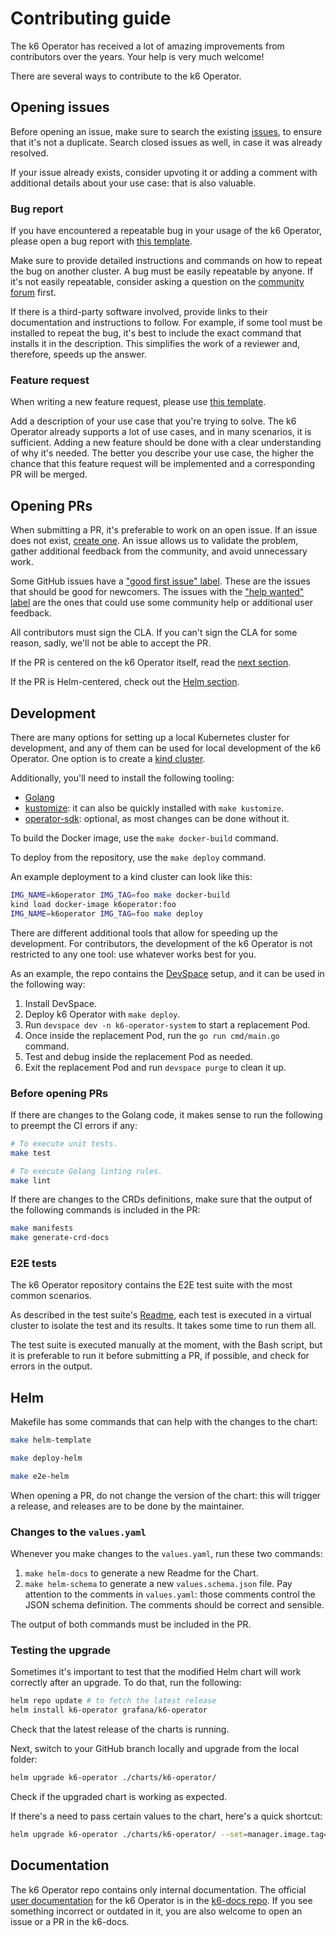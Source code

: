 # Contributing guide

The k6 Operator has received a lot of amazing improvements from contributors over the years. Your help is very much welcome!

There are several ways to contribute to the k6 Operator.

## Opening issues

Before opening an issue, make sure to search the existing [issues](https://github.com/grafana/k6-operator/issues), to ensure that it's not a duplicate. Search closed issues as well, in case it was already resolved.

If your issue already exists, consider upvoting it or adding a comment with additional details about your use case: that is also valuable.

### Bug report

If you have encountered a repeatable bug in your usage of the k6 Operator, please open a bug report with [this template](https://github.com/grafana/k6-operator/issues/new?assignees=&labels=bug&projects=&template=bug.yaml).

Make sure to provide detailed instructions and commands on how to repeat the bug on another cluster. A bug must be easily repeatable by anyone. If it's not easily repeatable, consider asking a question on the [community forum](https://community.grafana.com/c/grafana-k6/k6-operator/73) first.

If there is a third-party software involved, provide links to their documentation and instructions to follow. For example, if some tool must be installed to repeat the bug, it's best to include the exact command that installs it in the description. This simplifies the work of a reviewer and, therefore, speeds up the answer.

### Feature request

When writing a new feature request, please use [this template](https://github.com/grafana/k6-operator/issues/new?assignees=&labels=enhancement&projects=&template=feat_req.yaml).

Add a description of your use case that you're trying to solve. The k6 Operator already supports a lot of use cases, and in many scenarios, it is sufficient. Adding a new feature should be done with a clear understanding of why it's needed. The better you describe your use case, the higher the chance that this feature request will be implemented and a corresponding PR will be merged.

## Opening PRs

When submitting a PR, it's preferable to work on an open issue. If an issue does not exist, [create one](#opening-issues). An issue allows us to validate the problem, gather additional feedback from the community, and avoid unnecessary work.

Some GitHub issues have a ["good first issue" label](https://github.com/grafana/k6-operator/issues?q=is%3Aissue+is%3Aopen+label%3A%22good+first+issue%22). These are the issues that should be good for newcomers. The issues with the ["help wanted" label](https://github.com/grafana/k6-operator/issues?q=is%3Aissue+is%3Aopen+label%3A%22help+wanted%22) are the ones that could use some community help or additional user feedback.

All contributors must sign the CLA. If you can't sign the CLA for some reason, sadly, we'll not be able to accept the PR.

If the PR is centered on the k6 Operator itself, read the [next section](#development).

If the PR is Helm-centered, check out the [Helm section](#helm).

## Development

There are many options for setting up a local Kubernetes cluster for development, and any of them can be used for local development of the k6 Operator. One option is to create a [kind cluster](https://kind.sigs.k8s.io/docs/user/quick-start/).

Additionally, you'll need to install the following tooling:

- [Golang](https://go.dev/doc/install)
- [kustomize](https://kubectl.docs.kubernetes.io/installation/kustomize/): it can also be quickly installed with `make kustomize`.
- [operator-sdk](https://sdk.operatorframework.io/docs/installation/): optional, as most changes can be done without it.

To build the Docker image, use the `make docker-build` command.

To deploy from the repository, use the `make deploy` command.

An example deployment to a kind cluster can look like this:
```sh
IMG_NAME=k6operator IMG_TAG=foo make docker-build
kind load docker-image k6operator:foo
IMG_NAME=k6operator IMG_TAG=foo make deploy
```

There are different additional tools that allow for speeding up the development. For contributors, the development of the k6 Operator is not restricted to any one tool: use whatever works best for you.

As an example, the repo contains the [DevSpace](https://www.devspace.sh/) setup, and it can be used in the following way:

1. Install DevSpace.
1. Deploy k6 Operator with `make deploy`.
1. Run `devspace dev -n k6-operator-system` to start a replacement Pod.
1. Once inside the replacement Pod, run the `go run cmd/main.go` command.
1. Test and debug inside the replacement Pod as needed.
1. Exit the replacement Pod and run `devspace purge` to clean it up.

### Before opening PRs

If there are changes to the Golang code, it makes sense to run the following to preempt the CI errors if any:
```sh
# To execute unit tests.
make test

# To execute Golang linting rules.
make lint
```

If there are changes to the CRDs definitions, make sure that the output of the following commands is included in the PR:
```sh
make manifests
make generate-crd-docs
```

### E2E tests

The k6 Operator repository contains the E2E test suite with the most common scenarios.

As described in the test suite's [Readme](https://github.com/grafana/k6-operator/tree/main/e2e#e2e-tests-for-k6-operator), each test is executed in a virtual cluster to isolate the test and its results. It takes some time to run them all.

The test suite is executed manually at the moment, with the Bash script, but it is preferable to run it before submitting a PR, if possible, and check for errors in the output.

## Helm

Makefile has some commands that can help with the changes to the chart:
```sh
make helm-template

make deploy-helm

make e2e-helm
```

When opening a PR, do not change the version of the chart: this will trigger a release, and releases are to be done by the maintainer.

### Changes to the `values.yaml`

Whenever you make changes to the `values.yaml`, run these two commands:
1. `make helm-docs` to generate a new Readme for the Chart.
1. `make helm-schema` to generate a new `values.schema.json` file. Pay attention to the comments in `values.yaml`: those comments control the JSON schema definition. The comments should be correct and sensible.

The output of both commands must be included in the PR.

### Testing the upgrade

Sometimes it's important to test that the modified Helm chart will work correctly after an upgrade. To do that, run the following:
```sh
helm repo update # to fetch the latest release
helm install k6-operator grafana/k6-operator
```

Check that the latest release of the charts is running.

Next, switch to your GitHub branch locally and upgrade from the local folder:
```sh
helm upgrade k6-operator ./charts/k6-operator/
```

Check if the upgraded chart is working as expected.

If there's a need to pass certain values to the chart, here's a quick shortcut:
```sh
helm upgrade k6-operator ./charts/k6-operator/ --set=manager.image.tag=XXXX
```

## Documentation

The k6 Operator repo contains only internal documentation. The official [user documentation](https://grafana.com/docs/k6/latest/set-up/set-up-distributed-k6/) for the k6 Operator is in the [k6-docs repo](https://github.com/grafana/k6-docs). If you see something incorrect or outdated in it, you are also welcome to open an issue or a PR in the k6-docs.
